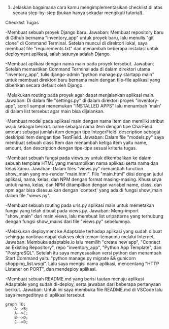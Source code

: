 1. Jelaskan bagaimana cara kamu mengimplementasikan checklist di atas secara step-by-step (bukan hanya sekadar mengikuti tutorial).

Checklist Tugas

-Membuat sebuah proyek Django baru.
    Jawaban: Membuat repository baru di Github bernama "inventory_app" untuk proyek baru, lalu menulis "git clone" di Command Terminal. Setelah muncul di direktori lokal, saya membuat file "requirements.txt" dan menambah beberapa instalasi untuk deployment aplikasi, salah satunya adalah Django.

-Membuat aplikasi dengan nama main pada proyek tersebut.
    Jawaban: Setelah memastikan Command Terminal ada di dalam direktori utama "inventory_app", tulis django-admin "python manage.py startapp main" untuk membuat direktori baru bernama main dengan file-file aplikasi yang diberikan secara default oleh Django.

-Melakukan routing pada proyek agar dapat menjalankan aplikasi main.
    Jawaban: Di dalam file "settings.py" di dalam direktori proyek "inventory-app", scroll sampai menemukan "INSTALLED APPS" lalu menambah 'main' di dalam list tersebut agar main bisa dijalankan.

-Membuat model pada aplikasi main dengan nama Item dan memiliki atribut wajib sebagai berikut.
name sebagai nama item dengan tipe CharField.
amount sebagai jumlah item dengan tipe IntegerField.
description sebagai deskripsi item dengan tipe TextField.
    Jawaban: Dalam file "models.py" saya membuat sebuah class Item dan menambah ketiga item yaitu name, amount, dan description dengan tipe-tipe sesuai kriteria tugas.

-Membuat sebuah fungsi pada views.py untuk dikembalikan ke dalam sebuah template HTML yang menampilkan nama aplikasi serta nama dan kelas kamu.
    Jawaban: Dalam files "views.py" menambah function show_main yang me-render "main.html". File "main.html" diisi dengan judul aplikasi, nama, kelas, dan NPM dengan format masing-masing. Khususnya untuk nama, kelas, dan NPM ditampilkan dengan variabel name, class, dan npm agar bisa disesuaikan dengan 'context' yang ada di fungsi show_main dalam file "views.py".

-Membuat sebuah routing pada urls.py aplikasi main untuk memetakan fungsi yang telah dibuat pada views.py.
    Jawaban: Meng-import "show_main" dari main.views, lalu membuat list urlpatterns yang terhubung dengan fungsi show_mains dari file "views.py" sebelumnya.

-Melakukan deployment ke Adaptable terhadap aplikasi yang sudah dibuat sehingga nantinya dapat diakses oleh teman-temanmu melalui Internet.
    Jawaban: Membuka adaptable.io lalu memilih "create new app", "Connect an Existing Repository",  repo "inventory_app", "Python App Template", dan "PostgreSQL". Setelah itu saya menyesuaikan versi python dan menambah Start Command yaitu "python manage.py migrate && gunicorn shopping_list.wsgi". Lalu saya mengisi nama aplikasi, mencentang "HTTP Listener on PORT", dan mendeploy aplikasi.

-Membuat sebuah README.md yang berisi tautan menuju aplikasi Adaptable yang sudah di-deploy, serta jawaban dari beberapa pertanyaan berikut.
    Jawaban: Untuk ini saya membuka file README.md di VSCode lalu saya mengeditnya di aplikasi tersebut.

    
```mermaid
graph TD;
    A-->B;
    A-->C;
    B-->D;
    C-->D;
```

